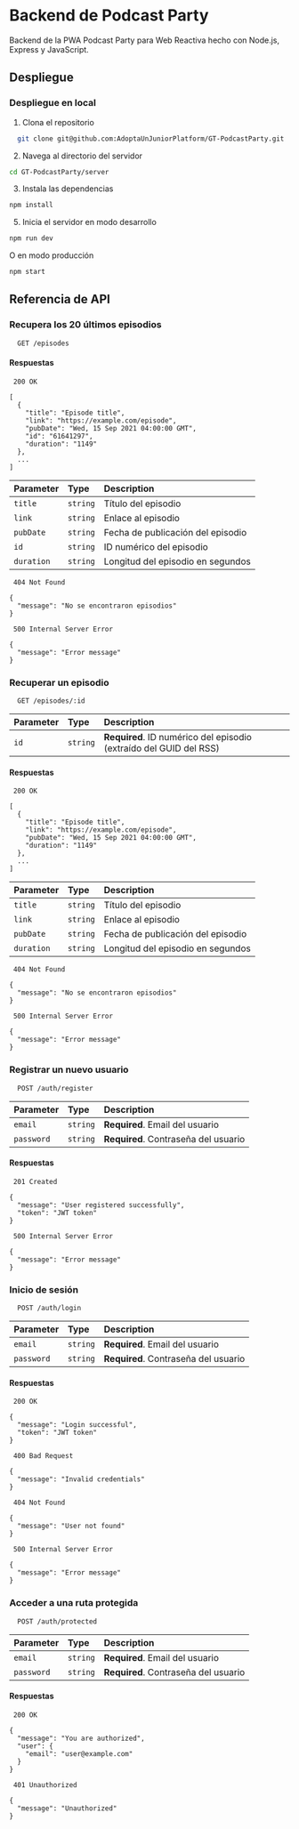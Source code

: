 
# Backend de Podcast Party

Backend de la PWA Podcast Party para Web Reactiva hecho con Node.js, Express y JavaScript.

## Despliegue

### Despliegue en local

1. Clona el repositorio

```bash
  git clone git@github.com:AdoptaUnJuniorPlatform/GT-PodcastParty.git 
```
2. Navega al directorio del servidor

```bash
cd GT-PodcastParty/server
```
3. Instala las dependencias
```bash
npm install
```
5. Inicia el servidor en modo desarrollo
```bash
npm run dev
```
O en modo producción
```bash
npm start
```

## Referencia de API

### Recupera los 20 últimos episodios

```http
  GET /episodes
```

#### Respuestas
```http
 200 OK
  
[
  {
    "title": "Episode title",
    "link": "https://example.com/episode",
    "pubDate": "Wed, 15 Sep 2021 04:00:00 GMT",
    "id": "61641297",
    "duration": "1149"
  },
  ...
]
```
| Parameter | Type     | Description                       |
| :-------- | :------- | :-------------------------------- |
| `title`      | `string` | Título del episodio |
| `link`      | `string` | Enlace al episodio |
| `pubDate`      | `string` | Fecha de publicación del episodio |
| `id`      | `string` | ID numérico del episodio |
| `duration`      | `string` | Longitud del episodio en segundos     |

```http
 404 Not Found
  
{
  "message": "No se encontraron episodios"
}
```

```http
 500 Internal Server Error
  
{
  "message": "Error message"
}
```

### Recuperar un episodio

```http
  GET /episodes/:id
```

| Parameter | Type     | Description                       |
| :-------- | :------- | :-------------------------------- |
| `id`      | `string` | **Required**. ID numérico del episodio (extraído del GUID del RSS) |

#### Respuestas

```http
 200 OK
  
[
  {
    "title": "Episode title",
    "link": "https://example.com/episode",
    "pubDate": "Wed, 15 Sep 2021 04:00:00 GMT",
    "duration": "1149"
  },
  ...
]
```
| Parameter | Type     | Description                       |
| :-------- | :------- | :-------------------------------- |
| `title`      | `string` | Título del episodio |
| `link`      | `string` | Enlace al episodio |
| `pubDate`      | `string` | Fecha de publicación del episodio |
| `duration`      | `string` | Longitud del episodio en segundos     |

```http
 404 Not Found
  
{
  "message": "No se encontraron episodios"
}
```

```http
 500 Internal Server Error
  
{
  "message": "Error message"
}
```

### Registrar un nuevo usuario

```http
  POST /auth/register
```

| Parameter | Type     | Description                       |
| :-------- | :------- | :-------------------------------- |
| `email`      | `string` | **Required**. Email del usuario |
| `password`      | `string` | **Required**. Contraseña del usuario |


#### Respuestas

```http
 201 Created
  
{
  "message": "User registered successfully",
  "token": "JWT token"
}

```

```http
 500 Internal Server Error
  
{
  "message": "Error message"
}
```

### Inicio de sesión

```http
  POST /auth/login
```

| Parameter | Type     | Description                       |
| :-------- | :------- | :-------------------------------- |
| `email`      | `string` | **Required**. Email del usuario |
| `password`      | `string` | **Required**. Contraseña del usuario |


#### Respuestas

```http
 200 OK
  
{
  "message": "Login successful",
  "token": "JWT token"
}

```

```http
 400 Bad Request
  
{
  "message": "Invalid credentials"
}
```

```http
 404 Not Found
  
{
  "message": "User not found"
}
```

```http
 500 Internal Server Error
  
{
  "message": "Error message"
}
```

### Acceder a una ruta protegida

```http
  POST /auth/protected
```

| Parameter | Type     | Description                       |
| :-------- | :------- | :-------------------------------- |
| `email`      | `string` | **Required**. Email del usuario |
| `password`      | `string` | **Required**. Contraseña del usuario |


#### Respuestas

```http
 200 OK
  
{
  "message": "You are authorized",
  "user": {
    "email": "user@example.com"
  }
}

```

```http
 401 Unauthorized
  
{
  "message": "Unauthorized"
}
```